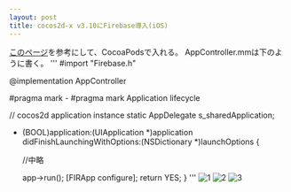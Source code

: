 ```yaml
---
layout: post
title: cocos2d-x v3.10にFirebase導入(iOS)
---
```


[このページ](https://firebase.google.com/docs/ios/setup?hl=ja)を参考にして、CocoaPodsで入れる。
AppController.mmは下のように書く。
'''
#import "Firebase.h"

@implementation AppController

#pragma mark -
#pragma mark Application lifecycle

// cocos2d application instance
static AppDelegate s_sharedApplication;

- (BOOL)application:(UIApplication *)application didFinishLaunchingWithOptions:(NSDictionary *)launchOptions {    

    //中略

    app->run();
    [FIRApp configure];
    return YES;
}
'''
![1]({{site.baseurl}}/images/2016-07-08_1.png)
![2]({{site.baseurl}}/images/2016-07-08_2.png)
![3]({{site.baseurl}}/images/2016-07-08_3.png)
